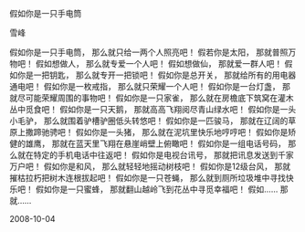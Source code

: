 假如你是一只手电筒

雪峰


假如你是一只手电筒，
那么就只给一两个人照亮吧！
假若你是太阳，
那就普照万物吧！
假如想做人，
那么就专爱一个人吧！
假如想做仙，
那就爱一群人吧！
假如你是一把钥匙，
那么就专开一把锁吧！
假如你是总开关，
那就给所有的用电器通电吧！
假如你是一枚戒指，
那么就只荣耀一个人吧！
假如你是一台灯盏，
那就尽可能荣耀周围的事物吧！
假如你是一只家雀，
那么就在房檐底下筑窝在灌木丛中觅食吧！
假如你是一只天鹅，
那就高高飞翔阅尽青山绿水吧！
假如你是一头小毛驴，
那么就围着驴槽驴圈低头转悠吧！
假如你是一匹骏马，
那就在辽阔的草原上撒蹄驰骋吧！
假如你是一头猪，
那么就在泥坑里快乐地哼哼吧！
假如你是矫健的雄鹰，
那就在蓝天里飞翔在悬崖峭壁上俯瞰吧！
假如你是一组电话号码，
那么就在特定的手机电话中往返吧！
假如你是电视台讯号，
那就把讯息发送到千家万户吧！
假如你是和风，
那么就轻轻地摇动树枝吧！
假如你是12级台风，
那就摧枯拉朽把树木连根拔起吧！
假如你是一只苍蝇，
那么就到厕所垃圾堆中寻找快乐吧！
假如你是一只蜜蜂，
那就翻山越岭飞到花丛中寻觅幸福吧！
假如……
那就……

2008-10-04




 